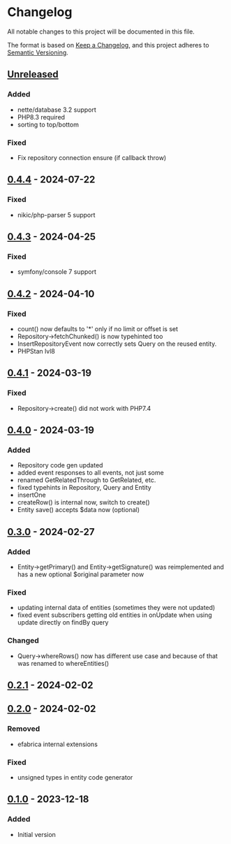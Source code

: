 # Changelog

All notable changes to this project will be documented in this file.

The format is based on [Keep a Changelog](https://keepachangelog.com/en/1.0.0/),
and this project adheres to [Semantic Versioning](https://semver.org/spec/v2.0.0.html).

## [Unreleased]
### Added
- nette/database 3.2 support
- PHP8.3 required
- sorting to top/bottom
### Fixed
- Fix repository connection ensure (if callback throw)

## [0.4.4] - 2024-07-22
### Fixed
- nikic/php-parser 5 support

## [0.4.3] - 2024-04-25
### Fixed
- symfony/console 7 support

## [0.4.2] - 2024-04-10
### Fixed
- count() now defaults to '*' only if no limit or offset is set
- Repository->fetchChunked() is now typehinted too
- InsertRepositoryEvent now correctly sets Query on the reused entity.
- PHPStan lvl8

## [0.4.1] - 2024-03-19
### Fixed
- Repository->create() did not work with PHP7.4

## [0.4.0] - 2024-03-19
### Added
- Repository code gen updated
- added event responses to all events, not just some
- renamed GetRelatedThrough to GetRelated, etc.
- fixed typehints in Repository, Query and Entity
- insertOne
- createRow() is internal now, switch to create()
- Entity save() accepts $data now (optional)

## [0.3.0] - 2024-02-27
### Added
- Entity->getPrimary() and Entity->getSignature() was reimplemented and has a new optional $original parameter now

### Fixed
- updating internal data of entities (sometimes they were not updated)
- fixed event subscribers getting old entities in onUpdate when using update directly on findBy query

### Changed
- Query->whereRows() now has different use case and because of that was renamed to whereEntities()

## [0.2.1] - 2024-02-02

## [0.2.0] - 2024-02-02
### Removed
- efabrica internal extensions
### Fixed
- unsigned types in entity code generator

## [0.1.0] - 2023-12-18
### Added
- Initial version

[Unreleased]: https://github.com/efabrica-team/nette-database-repository/compare/0.4.4...main
[0.4.4]: https://github.com/efabrica-team/nette-database-repository/compare/0.4.3...0.4.4
[0.4.3]: https://github.com/efabrica-team/nette-database-repository/compare/0.4.2...0.4.3
[0.4.2]: https://github.com/efabrica-team/nette-database-repository/compare/0.4.1...0.4.2
[0.4.1]: https://github.com/efabrica-team/nette-database-repository/compare/0.4.0...0.4.1
[0.4.0]: https://github.com/efabrica-team/nette-database-repository/compare/0.3.0...0.4.0
[0.3.0]: https://github.com/efabrica-team/nette-database-repository/compare/0.2.1...0.3.0
[0.2.1]: https://github.com/efabrica-team/nette-database-repository/compare/0.2.0...0.2.1
[0.2.0]: https://github.com/efabrica-team/nette-database-repository/compare/0.1.0...0.2.0
[0.1.0]: https://github.com/efabrica-team/nette-database-repository/compare/...0.1.0
